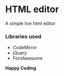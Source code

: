 # HTML editor
A simple live html editor

### Libraries used
- CodeMirror
- jQuery
- FontAwesome


**Happy Coding**
